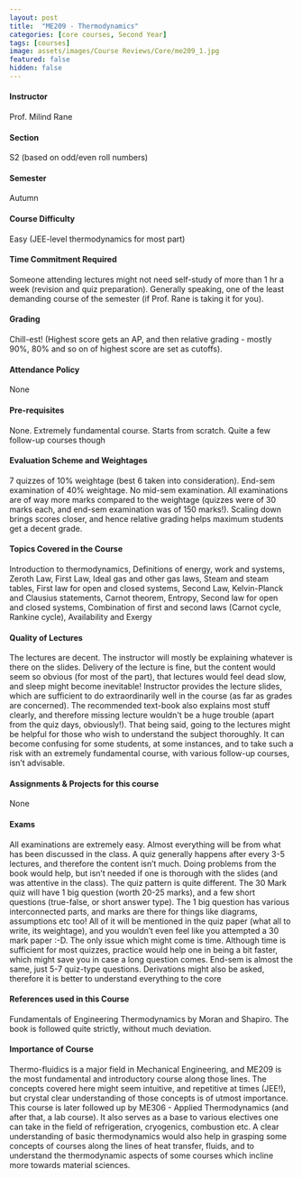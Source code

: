 ```yaml
---
layout: post
title:  "ME209 - Thermodynamics"
categories: [core courses, Second Year]
tags: [courses]
image: assets/images/Course Reviews/Core/me209_1.jpg
featured: false
hidden: false
---
```


#### Instructor
Prof. Milind Rane

#### Section
S2 (based on odd/even roll numbers)

#### Semester
Autumn

#### Course Difficulty
Easy (JEE-level thermodynamics for most part)

#### Time Commitment Required
Someone attending lectures might not need self-study of more than 1 hr a week (revision and quiz preparation). Generally speaking, one of the least demanding course of the semester (if Prof. Rane is taking it for you).

#### Grading
Chill-est! (Highest score gets an AP, and then relative grading - mostly 90%, 80% and so on of highest score are set as cutoffs).

#### Attendance Policy
None

#### Pre-requisites
None. Extremely fundamental course. Starts from scratch. Quite a few follow-up courses though

#### Evaluation Scheme and Weightages
7 quizzes of 10% weightage (best 6 taken into consideration). End-sem examination of 40% weightage. No mid-sem examination. All examinations are of way more marks compared to the weightage (quizzes were of 30 marks each, and end-sem examination was of 150 marks!). Scaling down brings scores closer, and hence relative grading helps maximum students get a decent grade. 

#### Topics Covered in the Course
Introduction to thermodynamics, Definitions of energy, work and systems, Zeroth Law, First Law, Ideal gas and other gas laws, Steam and steam tables, First law for open and closed systems, Second Law, Kelvin-Planck and Clausius statements, Carnot theorem, Entropy, Second law for open and closed systems, Combination of first and second laws (Carnot cycle, Rankine cycle), Availability and Exergy

#### Quality of Lectures
The lectures are decent. The instructor will mostly be explaining whatever is there on the slides. Delivery of the lecture is fine, but the content would seem so obvious (for most of the part), that lectures would feel dead slow, and sleep might become inevitable! Instructor provides the lecture slides, which are sufficient to do extraordinarily well in the course (as far as grades are concerned). The recommended text-book also explains most stuff clearly, and therefore missing lecture wouldn't be a huge trouble (apart from the quiz days, obviously!). That being said, going to the lectures might be helpful for those who wish to understand the subject thoroughly. It can become confusing for some students, at some instances, and to take such a risk with an extremely fundamental course, with various follow-up courses, isn’t advisable. 

#### Assignments & Projects for this course
None

#### Exams
All examinations are extremely easy. Almost everything will be from what has been discussed in the class. A quiz generally happens after every 3-5 lectures, and therefore the content isn’t much. Doing problems from the book would help, but isn’t needed if one is thorough with the slides (and was attentive in the class). The quiz pattern is quite different. The 30 Mark quiz will have 1 big question (worth 20-25 marks), and a few short questions (true-false, or short answer type). The 1 big question has various interconnected parts, and marks are there for things like diagrams, assumptions etc too! All of it will be mentioned in the quiz paper (what all to write, its weightage), and you wouldn’t even feel like you attempted a 30 mark paper :-D. The only issue which might come is time. Although time is sufficient for most quizzes, practice would help one in being a bit faster, which might save you in case a long question comes. End-sem is almost the same, just 5-7 quiz-type questions. Derivations might also be asked, therefore it is better to understand everything to the core

#### References used in this Course
Fundamentals of Engineering Thermodynamics by Moran and Shapiro. The book is followed quite strictly, without much deviation.

#### Importance of Course
Thermo-fluidics is a major field in Mechanical Engineering, and ME209 is the most fundamental and introductory course along those lines. The concepts covered here might seem intuitive, and repetitive at times (JEE!), but crystal clear understanding of those concepts is of utmost importance. This course is later followed up by ME306 - Applied Thermodynamics (and after that, a lab course). It also serves as a base to various electives one can take in the field of refrigeration, cryogenics, combustion etc.
A clear understanding of basic thermodynamics would also help in grasping some concepts of courses along the lines of heat transfer, fluids, and to understand the thermodynamic aspects of some courses which incline more towards material sciences.
